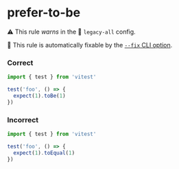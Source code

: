# prefer-to-be

⚠️ This rule _warns_ in the 🔵 `legacy-all` config.

🔧 This rule is automatically fixable by the [`--fix` CLI option](https://eslint.org/docs/latest/user-guide/command-line-interface#--fix).

<!-- end auto-generated rule header -->

### Correct

```ts
import { test } from 'vitest'

test('foo', () => {
  expect(1).toBe(1)
})
```

### Incorrect

```ts
import { test } from 'vitest'

test('foo', () => {
  expect(1).toEqual(1)
})
```
